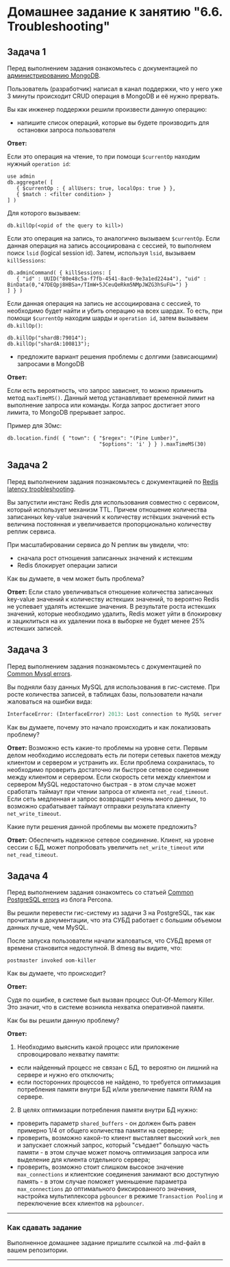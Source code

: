 # Домашнее задание к занятию "6.6. Troubleshooting"

## Задача 1

Перед выполнением задания ознакомьтесь с документацией по [администрированию MongoDB](https://docs.mongodb.com/manual/administration/).

Пользователь (разработчик) написал в канал поддержки, что у него уже 3 минуты происходит CRUD операция в MongoDB и её 
нужно прервать. 

Вы как инженер поддержки решили произвести данную операцию:
- напишите список операций, которые вы будете производить для остановки запроса пользователя

**Ответ:**

Если это операция на чтение, то при помощи `$currentOp` находим нужный `operation id`:
```shell
use admin
db.aggregate( [
   { $currentOp : { allUsers: true, localOps: true } },
   { $match : <filter condition> } 
] )
```
Для которого вызываем:
```
db.killOp(<opid of the query to kill>)
```
Если это операция на запись, то аналогично вызываем `$currentOp`. 
Если данная операция на запись ассоциирована с сессией, то выполняем поиск `lsid` (logical session id).
Затем, используя `lsid`, вызываем `killSessions`:
```shell
db.adminCommand( { killSessions: [
   { "id" : UUID("80e48c5a-f7fb-4541-8ac0-9e3a1ed224a4"), "uid" : BinData(0,"47DEQpj8HBSa+/TImW+5JCeuQeRkm5NMpJWZG3hSuFU=") }
] } )
```
Если данная операция на запись не ассоциирована с сессией, то необходимо будет найти и убить операцию на всех шардах.
То есть, при помощи `$currentOp` находим шарды и `operation id`, затем вызываем `db.killOp()`:
```shell
db.killOp("shardB:79014");
db.killOp("shardA:100813");
```

- предложите вариант решения проблемы с долгими (зависающими) запросами в MongoDB

**Ответ:**

Если есть вероятность, что запрос зависнет, то можно применить метод `maxTimeMS()`.
Данный метод устанавливает временной лимит на выполнение запроса или команды. Когда запрос достигает этого лимита,
то MongoDB прерывает запрос. 

Пример для 30мс:
```shell
db.location.find( { "town": { "$regex": "(Pine Lumber)",
                              "$options": 'i' } } ).maxTimeMS(30)
```


## Задача 2

Перед выполнением задания познакомьтесь с документацией по [Redis latency troobleshooting](https://redis.io/topics/latency).

Вы запустили инстанс Redis для использования совместно с сервисом, который использует механизм TTL. 
Причем отношение количества записанных key-value значений к количеству истёкших значений есть величина постоянная и
увеличивается пропорционально количеству реплик сервиса. 

При масштабировании сервиса до N реплик вы увидели, что:
- сначала рост отношения записанных значений к истекшим
- Redis блокирует операции записи

Как вы думаете, в чем может быть проблема?

**Ответ:**
Если стало увеличиваться отношение количества записанных key-value значений к количеству истекших значений, 
то вероятно Redis не успевает удалять истекшие значения. В результате роста истекших значений, которые необходимо удалить,
Redis может уйти в блокировку и зациклиться на их удалении пока в выборке не будет менее 25% истекших записей.

 
## Задача 3

Перед выполнением задания познакомьтесь с документацией по [Common Mysql errors](https://dev.mysql.com/doc/refman/8.0/en/common-errors.html).

Вы подняли базу данных MySQL для использования в гис-системе. При росте количества записей, в таблицах базы,
пользователи начали жаловаться на ошибки вида:
```python
InterfaceError: (InterfaceError) 2013: Lost connection to MySQL server during query u'SELECT..... '
```

Как вы думаете, почему это начало происходить и как локализовать проблему?

**Ответ:**
Возможно есть какие-то проблемы на уровне сети. 
Первым делом необходимо исследовать есть ли потери сетевых пакетов между клиентом и сервером и устранить их.
Если проблема сохранилась, то необходимо проверить достаточно ли быстрое сетевое соединение между клиентом и сервером.
Если скорость сети между клиентом и сервером MySQL недостаточно быстрая - в этом случае
может сработать таймаут при чтении запроса от клиента `net_read_timeout`. 
Если сеть медленная и запрос возвращает очень много данных, то возможно срабатывает таймаут 
отправки результата клиенту `net_write_timeout`.


Какие пути решения данной проблемы вы можете предложить?

**Ответ:**
Обеспечить надежное сетевое соединение.
Клиент, на уровне сессии с БД, может попробовать увеличить `net_write_timeout` или `net_read_timeout`.

## Задача 4

Перед выполнением задания ознакомтесь со статьей [Common PostgreSQL errors](https://www.percona.com/blog/2020/06/05/10-common-postgresql-errors/) из блога Percona.

Вы решили перевести гис-систему из задачи 3 на PostgreSQL, так как прочитали в документации, что эта СУБД работает с 
большим объемом данных лучше, чем MySQL.

После запуска пользователи начали жаловаться, что СУБД время от времени становится недоступной. В dmesg вы видите, что:

`postmaster invoked oom-killer`

Как вы думаете, что происходит?

**Ответ:**

Судя по ошибке, в системе был вызван процесс Out-Of-Memory Killer.
Это значит, что в системе возникла нехватка оперативной памяти.

Как бы вы решили данную проблему?

**Ответ:**
 1. Необходимо выяснить какой процесс или приложение спровоцировало нехватку памяти: 
 - если найденный процесс не связан с БД, то вероятно он лишний на сервере и нужно его отключить;
 - если посторонних процессов не найдено, то требуется оптимизация потребления памяти внутри БД и/или увеличение памяти RAM на сервере.

 2. В целях оптимизации потребления памяти внутри БД нужно:
 - проверить параметр `shared_buffers` - он должен быть равен примерно 1/4 от общего количества памяти на сервере;
 - проверить, возможно какой-то клиент выставляет высокий `work_mem` и запускает сложный запрос, который "съедает" большую часть памяти - в этом случае может
помочь оптимизация запроса или выделение для клиента отдельного сервера;
 - проверить, возможно стоит слишком высокое значение `max_connections` и клиентские соединения занимают всю доступную память - в этом случае
поможет уменьшение параметра `max_connections` до оптимального фиксированного значения, настройка мультиплексора `pgbouncer` в режиме `Transaction Pooling` и
переключение всех клиентов на `pgbouncer`.
 
---

### Как cдавать задание

Выполненное домашнее задание пришлите ссылкой на .md-файл в вашем репозитории.

---
